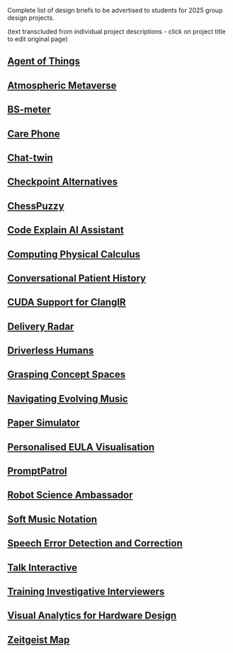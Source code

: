 Complete list of design briefs to be advertised to students for 2025
group design projects.

(text transcluded from individual project descriptions - click on
project title to edit original page)

## [Agent of Things](Agent_of_Things "wikilink")

## [Atmospheric Metaverse](Atmospheric_Metaverse "wikilink")

## [BS-meter](BS-meter "wikilink")

## [Care Phone](Care_Phone "wikilink")

## [Chat-twin](Chat-twin "wikilink")

## [Checkpoint Alternatives](Checkpoint_Alternatives "wikilink")

## [ChessPuzzy](ChessPuzzy "wikilink")

## [Code Explain AI Assistant](Code_Explain_AI_Assistant "wikilink")

## [Computing Physical Calculus](Computing_Physical_Calculus "wikilink")

## [Conversational Patient History](Conversational_Patient_History "wikilink")

## [CUDA Support for ClangIR](CUDA_Support_for_ClangIR "wikilink")

## [Delivery Radar](Delivery_Radar "wikilink")

## [Driverless Humans](Driverless_Humans "wikilink")

## [Grasping Concept Spaces](Grasping_Concept_Spaces "wikilink")

## [Navigating Evolving Music](Navigating_Evolving_Music "wikilink")

## [Paper Simulator](Paper_Simulator "wikilink")

## [Personalised EULA Visualisation](Personalised_EULA_Visualisation "wikilink")

## [PromptPatrol](PromptPatrol "wikilink")

## [Robot Science Ambassador](Robot_Science_Ambassador "wikilink")

## [Soft Music Notation](Soft_Music_Notation "wikilink")

## [Speech Error Detection and Correction](Speech_Error_Detection_and_Correction "wikilink")

## [Talk Interactive](Talk_Interactive "wikilink")

## [Training Investigative Interviewers](Training_Investigative_Interviewers "wikilink")

## [Visual Analytics for Hardware Design](Visual_Analytics_for_Hardware_Design "wikilink")

## [Zeitgeist Map](Zeitgeist_Map "wikilink")
